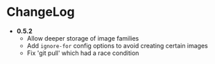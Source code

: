 # ChangeLog

* **0.5.2**
  - Allow deeper storage of image families
  - Add `ignore-for` config options to avoid creating certain images
  - Fix 'git pull' which had a race condition